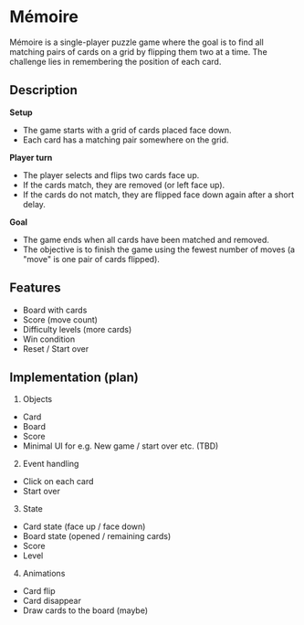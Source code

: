 # Mémoire

Mémoire is a single-player puzzle game where the goal is to find all matching pairs of cards on a grid by flipping them two at a time. The challenge lies in remembering the position of each card.

## Description

**Setup**

- The game starts with a grid of cards placed face down.
- Each card has a matching pair somewhere on the grid.

**Player turn**

- The player selects and flips two cards face up.
- If the cards match, they are removed (or left face up).
- If the cards do not match, they are flipped face down again after a short delay.

**Goal**

- The game ends when all cards have been matched and removed.
- The objective is to finish the game using the fewest number of moves (a "move" is one pair of cards flipped).

## Features

- Board with cards
- Score (move count)
- Difficulty levels (more cards)
- Win condition
- Reset / Start over

## Implementation (plan)

1. Objects

- Card
- Board
- Score
- Minimal UI for e.g. New game / start over etc. (TBD)

2. Event handling

- Click on each card
- Start over

3. State

- Card state (face up / face down)
- Board state (opened / remaining cards)
- Score
- Level

4. Animations

- Card flip
- Card disappear
- Draw cards to the board (maybe)

